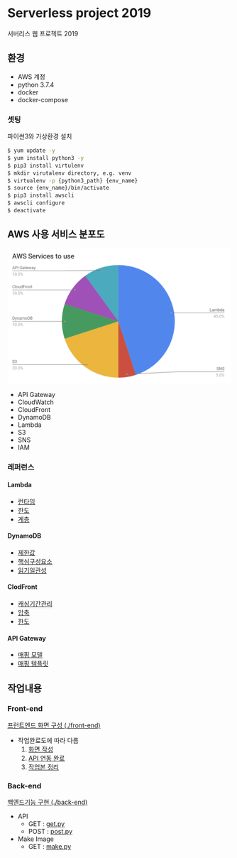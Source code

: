 # Serverless project 2019
서버리스 웹 프로젝트 2019

## 환경
- AWS 계정
- python 3.7.4
- docker
- docker-compose

### 셋팅
파이썬3와 가상환경 설치
```bash
$ yum update -y
$ yum install python3 -y
$ pip3 install virtulenv
$ mkdir virutalenv directory, e.g. venv
$ virtualenv -p {python3_path} {env_name}
$ source {env_name}/bin/activate
$ pip3 install awscli
$ awscli configure
$ deactivate
```

## AWS 사용 서비스 분포도
![AWS services to use](./i/aws-to-use.png)
- API Gateway
- CloudWatch
- CloudFront
- DynamoDB
- Lambda
- S3
- SNS
- IAM

### 레퍼런스
#### Lambda
- [런타임](https://docs.aws.amazon.com/ko_kr/lambda/latest/dg/lambda-runtimes.html)
- [한도](https://docs.aws.amazon.com/ko_kr/lambda/latest/dg/limits.html)
- [계층](https://docs.aws.amazon.com/ko_kr/lambda/latest/dg/configuration-layers.html)

#### DynamoDB
- [제한값](https://docs.aws.amazon.com/ko_kr/amazondynamodb/latest/developerguide/Limits.html)
- [핵심구성요소](https://docs.aws.amazon.com/ko_kr/amazondynamodb/latest/developerguide/HowItWorks.CoreComponents.html#HowItWorks.CoreComponents.TablesItemsAttributes)
- [읽기일관성](https://docs.aws.amazon.com/ko_kr/amazondynamodb/latest/developerguide/HowItWorks.ReadConsistency.html)

#### ClodFront
- [캐싱기간관리](https://docs.aws.amazon.com/ko_kr/AmazonCloudFront/latest/DeveloperGuide/Expiration.html)
- [압축](https://docs.aws.amazon.com/ko_kr/AmazonCloudFront/latest/DeveloperGuide/ServingCompressedFiles.html)
- [한도](https://docs.aws.amazon.com/ko_kr/AmazonCloudFront/latest/DeveloperGuide/cloudfront-limits.html)

#### API Gateway
- [매핑 모델](https://docs.aws.amazon.com/ko_kr/apigateway/latest/developerguide/models-mappings.html)
- [매핑 템플릿](https://docs.aws.amazon.com/ko_kr/apigateway/latest/developerguide/api-gateway-mapping-template-reference.html)

## 작업내용
### Front-end
[프런트엔드 화면 구성 (./front-end)](./front-end)
- 작업완료도에 따라 다름
    1. [화면 작성](./front-end/step1)
    2. [API 연동 완료](./front-end/step2)
    3. [작업본 정리](./front-end/step3)

### Back-end
[백엔드기능 구현 (./back-end)](./back-end)
- API
    - GET : [get.py](./back-end/get.py)
    - POST : [post.py](./back-end/post.py)
- Make Image
    - GET : [make.py](./back-end/make.py)
